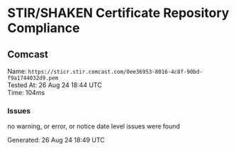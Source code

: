 # STIR/SHAKEN Certificate Repository Compliance

## Comcast

Name: `https://sticr.stir.comcast.com/0ee36953-8016-4c8f-90bd-f9a1744032d9.pem`\
Tested At: 26 Aug 24 18:44 UTC\
Time: 104ms

### Issues

no warning, or error, or notice date level issues were found

Generated: 26 Aug 24 18:49 UTC